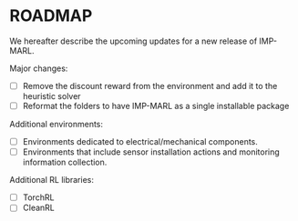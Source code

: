 # ROADMAP

We hereafter describe the upcoming updates for a new release of IMP-MARL.

Major changes:
- [ ] Remove the discount reward from the environment and add it to the heuristic solver
- [ ] Reformat the folders to have IMP-MARL as a single installable package

Additional environments:
- [ ] Environments dedicated to electrical/mechanical components.
- [ ] Environments that include sensor installation actions and monitoring information collection.

Additional RL libraries:
- [ ] TorchRL
- [ ] CleanRL
